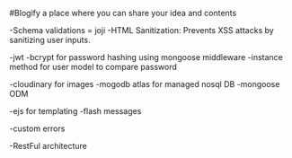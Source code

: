 #Blogify
a place where you can share your idea and contents

-Schema validations = joji
-HTML Sanitization: Prevents XSS attacks by sanitizing user inputs.

-jwt
-bcrypt for password hashing using mongoose middleware
-instance method for user model to compare password

-cloudinary for images
-mogodb atlas for managed nosql DB
-mongoose ODM

-ejs for templating
-flash messages

-custom errors

-RestFul architecture
